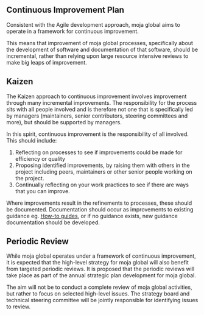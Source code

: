## Continuous Improvement Plan

Consistent with the Agile development approach, moja global aims to operate in a framework for continuous improvement.

This means that improvement of moja global processes, specifically about the development of software and documentation of that software, should be incremental, rather than relying upon large resource intensive reviews to make big leaps of improvement.

## Kaizen

The Kaizen approach to continuous improvement involves improvement through many incremental improvements. The responsibility for the process sits with all people involved and is therefore not one that is specifically led by managers (maintainers, senior contributors, steering committees and more), but should be supported by managers.

In this spirit, continuous improvement is the responsibility of all involved. This should include:

1.  Reflecting on processes to see if improvements could be made for efficiency or quality
2.  Proposing identified improvements, by raising them with others in the project including peers, maintainers or other senior people working on the project.
3.  Continually reflecting on your work practices to see if there are ways that you can improve.

Where improvements result in the refinements to processes, these should be documented. Documentation should occur as improvements to existing guidance eg. [How-to guides](https://github.com/moja-global/About-moja-global/tree/master/Contributing), or if no guidance exists, new guidance documentation should be developed.

## Periodic Review

While moja global operates under a framework of continuous improvement, it is expected that the high-level strategy for moja global will also benefit from targeted periodic reviews. It is proposed that the periodic reviews will take place as part of the annual strategic plan development for moja global.

The aim will not be to conduct a complete review of moja global activities, but rather to focus on selected high-level issues. The strategy board and technical steering committee will be jointly responsible for identifying issues to review.
